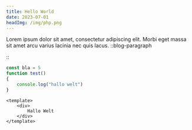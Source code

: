 ```yaml
---
title: Hello World
date: 2023-07-01
headImg: /img/php.png
---
```


Lorem ipsum dolor sit amet, consectetur adipiscing elit. Morbi eget massa sit amet arcu varius lacinia nec quis lacus.
::blog-paragraph

::
<!--more--> 

```js
const bla = 5
function test() 
{
    console.log("hallo welt")
}
```

```vue
<template>
    <div>
        Hallo Welt
    </div>
</template>
```
